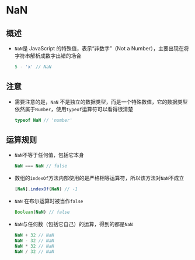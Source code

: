 # NaN

## 概述

+ `NaN`是 JavaScript 的特殊值，表示“非数字”（Not a Number），主要出现在将字符串解析成数字出错的场合

    ```js
    5 - 'x' // NaN
    ```

## 注意

+ 需要注意的是，`NaN` 不是独立的数据类型，而是一个特殊数值，它的数据类型依然属于`Number`，使用`typeof`运算符可以看得很清楚

    ```js
    typeof NaN // 'number'
    ```

## 运算规则

+ `NaN`不等于任何值，包括它本身

    ```js
    NaN === NaN // false
    ```

+ 数组的`indexOf`方法内部使用的是严格相等运算符，所以该方法对`NaN`不成立

    ```js
    [NaN].indexOf(NaN) // -1
    ```

+ `NaN` 在布尔运算时被当作`false`

    ```js
    Boolean(NaN) // false
    ```

+ `NaN`与任何数（包括它自己）的运算，得到的都是`NaN`

    ```js
    NaN + 32 // NaN
    NaN - 32 // NaN
    NaN * 32 // NaN
    NaN / 32 // NaN
    ```
